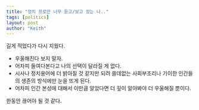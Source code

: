 ```yaml
---
title: "정치 프로만 너무 듣고/보고 있는 나.."
tags: [politics]
layout: post
author: "Keith"
---
```


길게 적었다가 다시 지웠다. 

- 우울해진다 보지 말자.
- 어차피 들여다본다고 나의 선택이 달라질 게 없다.
- 시사나 정치용어에 더 밝아질 것 같지만 되려 쓸데없는 사회부조리나 기이한 인간들의 생존의 방식에만 눈을 뜨게 된다.
- 어차피 인간 본성에 대해서 이만큼 알았다면 더 깊이 알아봐야 더 우울해질 뿐이다.

한동안 끊어야 될 것 같다.